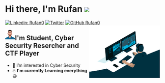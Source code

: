 # Hi there, I'm Rufan <img src="https://raw.githubusercontent.com/Rufan0/readme/main/assets/Hi.gif" width="30px">

[![Linkedin: Rufan0](https://img.shields.io/badge/-Rufan0-blue?style=flat-square&logo=Linkedin&logoColor=white&link=https://www.linkedin.com/in/rufan-bayramzad%C9%99-80b6621a7/)](https://www.linkedin.com/in/rufan-bayramzad%C9%99-80b6621a7/)
[![Twitter](https://img.shields.io/badge/-0rufn-blue?style=flat-square&logo=Twitter&logoColor=white&link=https://twitter.com/0rufn?t=x4BwvUsDHNLXySGdgGK_LA&s=09)](https://twitter.com/0rufn?t=x4BwvUsDHNLXySGdgGK_LA&s=09)
[![GitHub Rufan0](https://img.shields.io/github/followers/Rufan0?label=follow&style=social)](https://github.com/Rufan0)
<img align='right' src="https://github.com/Rufan0/Rufan0/blob/main/assets/code.gif?raw=true" width="230">


<img align="left" width="32px" height="32px" alt="profile" src="https://github.com/Rufan0/Rufan0/blob/main/assets/86017408.jpg?raw=true" />


## I'm Student, Cyber Security Resercher and CTF Player



- 👀 I’m interested in Cyber Security
- :fire: **I'm currently Learning everything** :smiley:

<!---
Rufan0/Rufan0 is a ✨ special ✨ repository because its `README.md` (this file) appears on your GitHub profile.
You can click the Preview link to take a look at your changes.

--->
